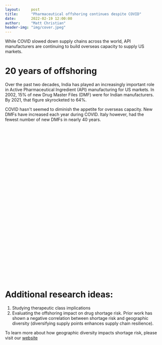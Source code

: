 ```yaml
---
layout:     post
title:      "Pharmaceutical offshoring continues despite COVID"
date:       2022-02-19 12:00:00
author:     "Matt Christian"
header-img: "img/cover.jpeg"
---
```

While COVID slowed down supply chains across the world, API manufacturers are continuing to build overseas capacity to supply US markets.

<!--more-->

# 20 years of offshoring

Over the past two decades, India has played an increasingly important role in Active Pharmaceutical Ingredient (API) manufacturing for US markets.
In 2002, 15% of new Drug Master Files (DMF) were for Indian manufacturers. By 2021, that figure skyrocketed to 64%. 

COVID hasn't seemed to diminish the appetite for overseas capacity. New DMFs have increased each year during COVID. Italy however, had the fewest number of new DMFs in nearly 40 years.

<script
  type="text/javascript"
  src="https://www.gstatic.com/charts/loader.js"
></script>
<script type="text/javascript">
  google.charts.load("current", { packages: ["corechart"] });
  google.charts.setOnLoadCallback(drawSeriesChart);

  function drawSeriesChart() {

      var data = google.visualization.arrayToDataTable([
        ['Region', 'India', 'China', 'Europe', 'US',
         'Other', { role: 'annotation' } ],
        ['2000', 34, 13, 75, 26, 22, ''],
        ['2010', 259, 73, 78, 28, 49, ''],
        ['2021', 307, 118, 35, 17, 17, '']
      ]);

      var options = {
        width: 600,
        height: 400,
        legend: { position: 'top', maxLines: 3 },
        vAxis: {
          minValue: 0,
          ticks: [0, .25, .5, .75, 1]
        },
        // series: [
        //   {color:'#138808'},
        //   {color:'#EE1C25'},
        //   {color:'#001489'},
        //   {color:'#BF0A30'},
        //   {color:'#222'},
        // ],
        colors: ['#138808','#EE1C25', '#001489', '#BF0A30', '#222'],
        bar: { groupWidth: '75%' },
        isStacked: 'percent',
      };

    var chart = new google.visualization.ColumnChart(
      document.getElementById("series_chart_div")
    );
    chart.draw(data, options);
  }
</script>
<div id="series_chart_div" style="width: 900px; height: 500px"></div>

# Additional research ideas:

1. Studying therapeutic class implications
2. Evaluating the offshoring impact on drug shortage risk. Prior work has shown a negative correlation between shortage risk and geographic diversity (diversifying supply points enhances supply chain resilience).

To learn more about how geographic diversity impacts shortage risk, please visit our [website](https://www.usp.org/supply-chain/medicine-supply-map)

